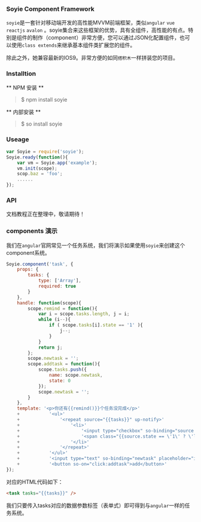 ### Soyie Component Framework ###

`soyie`是一套针对移动端开发的高性能MVVM前端框架，类似`angular` `vue` `reactjs` `avalon` 。soyie集合来这些框架的优势，具有全组件，高性能的有点。特别是组件的制作（component）非常方便，您可以通过JSON化配置组件，也可以使用`class extends`来继承基本组件类扩展您的组件。

除此之外，她兼容最新的IOS9。非常方便的如同`搭积木`一样拼装您的项目。

### Installtion ###

** NPM 安装 **
> $ npm install soyie

** 内部安装 **
> $ so install soyie

### Useage ###

``` javascript
var Soyie = require('soyie');
Soyie.ready(function(){
    var vm = Soyie.app('example');
    vm.init(scope);
    scop.baz = 'foo';
    ......
});
```

### API ###

文档教程正在整理中，敬请期待！

### components 演示 ###

我们在`angular`官网常见一个任务系统，我们将演示如果使用`soyie`来创建这个component系统。

``` javascript
Soyie.component('task', {
    props: {
        tasks: {
            type: ['Array'],
            required: true
        }
    },
    handle: function(scope){
        scope.remind = function(){
            var i = scope.tasks.length, j = i;
            while (i--){
                if ( scope.tasks[i].state == '1' ){
                    j--;
                }
            }
            return j;
        };
        scope.newtask = '';
        scope.addtask = function(){
            scope.tasks.push({
                name: scope.newtask,
                state: 0
            });
            scope.newtask = '';
        }
    },
    template: '<p>你还有{{remind()}}个任务没完成</p>'
    +           '<ul>'
    +               '<repeat source="{{tasks}}" up-notify>'
    +                   '<li>'
    +                       '<input type="checkbox" so-binding="source.state" so-unchecked="0" value="1">'
    +                       '<span class="{{source.state == \'1\' ? \'line\': \'\'}}">{{source.name}}</span>'
    +                   '</li>'
    +               '</repeat>'
    +           '</ul>'
    +           '<input type="text" so-binding="newtask" placeholder="input your task..." />'
    +           '<button so-on="click:addtask">add</button>'
});
```

对应的HTML代码如下：

``` html
<task tasks="{{tasks}}" />
```

我们只要传入tasks对应的数据参数标签（表单式）即可得到与`angular`一样的任务系统。